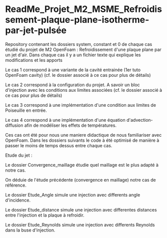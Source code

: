 # ReadMe_Projet_M2_MSME_Refroidissement-plaque-plane-isotherme-par-jet-pulsée
Repository contenant les dossiers system, constant et 0 de chaque cas étudié du projet de M2 OpenFoam : Refroidissement d'une plaque plane par un jet d'air.
Dans chaque cas il y a un fichier texte qui explique les modifications et les apports

Le cas 1 correspond à une variante de la cavité entrainée (1er tuto OpenFoam cavity) (cf. le dossier associé à ce cas pour plus de détails)

Le cas 2 correspond à la configuration du projet. A savoir un bloc d'injection avec les conditions aux limites associées (cf. le dossier associé à ce cas pour plus de détails)

Le cas 3 correspond à une implémentation d'une condition aux limites de Poiseuille en entrée.

Le cas 4 correspond à une implémentation d'une équation d'advection-diffusion afin de modéliser les effets de températures.

Ces cas ont été pour nous une maniere didactique de nous familiariser avec OpenFoam. Dans les dossiers suivants le code à été optimisé de manière à passer le moins de temps dessus entre chaque cas.

Etude du jet :

Le dossier Convergence_maillage étudie quel maillage est le plus adapté à notre cas.

On déduie de l'étude précédente (convergence en maillage) notre cas de référence.

Le dossier Etude_Angle simule une injection avec differents angle d'incidence.

Le dossier Etude_distance simule une injection avec differentes distances entre l'injection et la plaque à refroidir.

Le dossier Etude_Reynolds simule une injection avec differents Reynolds dans la buse d'injection.
